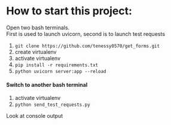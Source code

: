 # How to start this project:<br>
Open two bash terminals. <br>
First is used to launch uvicorn, second is to launch test requests
1. `git clone https://github.com/tenessy0570/get_forms.git`
2. create virtualenv
3. activate virtualenv
4. `pip install -r requirements.txt`
5. `python uvicorn server:app --reload`

#### Switch to another bash terminal

1. activate virtualenv
2. `python send_test_requests.py`

Look at console output